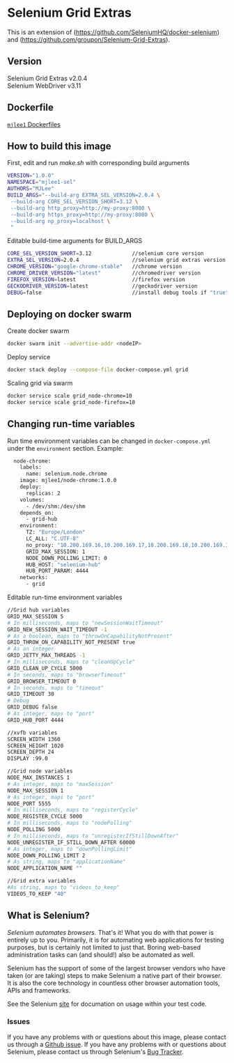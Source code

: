 # Selenium Grid Extras

This is an extension of (https://github.com/SeleniumHQ/docker-selenium) and (https://github.com/groupon/Selenium-Grid-Extras).

## Version
Selenium Grid Extras v2.0.4   
Selenium WebDriver v3.11

## Dockerfile

[`mjlee1` Dockerfiles](https://github.com/Mjl33/DockerSeleniumGrid)

## How to build this image
First, edit and run _make.sh_ with corresponding build arguments
```bash
VERSION="1.0.0"
NAMESPACE="mjlee1-sel"
AUTHORS="MJLee"
BUILD_ARGS="--build-arg EXTRA_SEL_VERSION=2.0.4 \
 --build-arg CORE_SEL_VERSION_SHORT=3.12 \
 --build-arg http_proxy=http://my-proxy:8080 \
 --build-arg https_proxy=http://my-proxy:8080 \
 --build-arg np_proxy=localhost \
 "
```
Editable build-time arguments for BUILD_ARGS
```bash
CORE_SEL_VERSION_SHORT=3.12             //selenium core version
EXTRA_SEL_VERSION=2.0.4                 //selenium grid extras version
CHROME_VERSION="google-chrome-stable"   //chrome version
CHROME_DRIVER_VERSION="latest"          //chromedriver version
FIREFOX_VERSION=latest                  //firefox version
GECKODRIVER_VERSION=latest              //geckodriver version
DEBUG=false                             //install debug tools if "true"

```


## Deploying on docker swarm
Create docker swarm
```bash
docker swarm init --advertise-addr <nodeIP>
```
Deploy service
```bash
docker stack deploy --compose-file docker-compose.yml grid
```
Scaling grid via swarm
```bash
docker service scale grid_node-chrome=10
docker service scale grid_node-firefox=10
```

## Changing run-time  variables
Run time environment variables can be changed in `docker-compose.yml` under the `environment` section.
Example:
```dockerfile
  node-chrome:
    labels:
      name: selenium.node.chrome
    image: mjlee1/node-chrome:1.0.0
    deploy:
      replicas: 2
    volumes:
      - /dev/shm:/dev/shm
    depends_on:
      - grid-hub
    environment:
      TZ: "Europe/London"
      LC_ALL: "C.UTF-8"
      no_proxy: "10.200.169.16,10.200.169.17,10.200.169.18,10.200.169.19,10.200.169.20,10.200.169.21,10.200.169.22,10.200.169.65"
      GRID_MAX_SESSION: 1
      NODE_DOWN_POLLING_LIMIT: 0
      HUB_HOST: "selenium-hub"
      HUB_PORT_PARAM: 4444
    networks:
      - grid
```

Editable run-time environment variables 
```bash
//Grid hub variables
GRID_MAX_SESSION 5
# In milliseconds, maps to "newSessionWaitTimeout"
GRID_NEW_SESSION_WAIT_TIMEOUT -1
# As a boolean, maps to "throwOnCapabilityNotPresent"
GRID_THROW_ON_CAPABILITY_NOT_PRESENT true
# As an integer
GRID_JETTY_MAX_THREADS -1
# In milliseconds, maps to "cleanUpCycle"
GRID_CLEAN_UP_CYCLE 5000
# In seconds, maps to "browserTimeout"
GRID_BROWSER_TIMEOUT 0
# In seconds, maps to "timeout"
GRID_TIMEOUT 30
# Debug
GRID_DEBUG false
# As integer, maps to "port"
GRID_HUB_PORT 4444

//xvfb variables
SCREEN_WIDTH 1360
SCREEN_HEIGHT 1020
SCREEN_DEPTH 24
DISPLAY :99.0

//Grid node variables
NODE_MAX_INSTANCES 1
# As integer, maps to "maxSession"
NODE_MAX_SESSION 1
# As integer, maps to "port"
NODE_PORT 5555
# In milliseconds, maps to "registerCycle"
NODE_REGISTER_CYCLE 5000
# In milliseconds, maps to "nodePolling"
NODE_POLLING 5000
# In milliseconds, maps to "unregisterIfStillDownAfter"
NODE_UNREGISTER_IF_STILL_DOWN_AFTER 60000
# As integer, maps to "downPollingLimit"
NODE_DOWN_POLLING_LIMIT 2
# As string, maps to "applicationName"
NODE_APPLICATION_NAME ""

//Grid extra variables
#As string, maps to "videos_to_keep"
VIDEOS_TO_KEEP "40"
```

## What is Selenium?
_Selenium automates browsers._ That's it! What you do with that power is entirely up to you. Primarily, it is for automating web applications for testing purposes, but is certainly not limited to just that. Boring web-based administration tasks can (and should!) also be automated as well.

Selenium has the support of some of the largest browser vendors who have taken (or are taking) steps to make Selenium a native part of their browser. It is also the core technology in countless other browser automation tools, APIs and frameworks.

See the Selenium [site](http://docs.seleniumhq.org/) for documation on usage within your test code.

### Issues

If you have any problems with or questions about this image, please contact us through a [Github issue](https://github.com/SeleniumHQ/docker-selenium/issues). If you have any problems with or questions about Selenium, please contact us through Selenium's [Bug Tracker](https://github.com/SeleniumHQ/selenium/issues).
